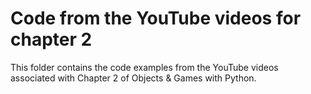 # Code from the YouTube videos for chapter 2
This folder contains the code examples from the YouTube videos associated with Chapter 2 of Objects & Games with Python.
